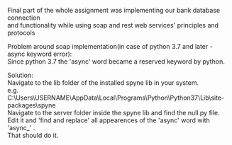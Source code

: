 Final part of the whole assignment was implementing our bank database connection </br>
and functionality while using soap and rest web services' principles and protocols</br>

Problem around soap implementation(in case of python 3.7 and later - async keyword error):</br> 
Since python 3.7 the 'async' word became a reserved keyword by python.</br>

Solution: </br>
Navigate to the lib folder of the installed spyne lib in your system.</br> 
e.g. C:\Users\USERNAME\AppData\Local\Programs\Python\Python37\Lib\site-packages\spyne</br> 
Navigate to the server folder inside the spyne lib and find the null.py file. </br>
Edit it and 'find and replace' all appearences of the 'async' word with 'async_' .</br>
That should do it.
